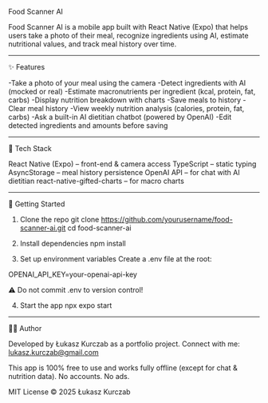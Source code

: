 Food Scanner AI

Food Scanner AI is a mobile app built with React Native (Expo) that helps users take a photo of their meal, recognize ingredients using AI, estimate nutritional values, and track meal history over time.

---

✨ Features

-Take a photo of your meal using the camera
-Detect ingredients with AI (mocked or real)
-Estimate macronutrients per ingredient (kcal, protein, fat, carbs)
-Display nutrition breakdown with charts
-Save meals to history
-Clear meal history
-View weekly nutrition analysis (calories, protein, fat, carbs)
-Ask a built-in AI dietitian chatbot (powered by OpenAI)
-Edit detected ingredients and amounts before saving

---

📱 Tech Stack

React Native (Expo) – front-end & camera access
TypeScript – static typing
AsyncStorage – meal history persistence
OpenAI API – for chat with AI dietitian
react-native-gifted-charts – for macro charts

---

🚀 Getting Started

1. Clone the repo
   git clone https://github.com/yourusername/food-scanner-ai.git
   cd food-scanner-ai

2. Install dependencies
   npm install

3. Set up environment variables
   Create a .env file at the root:

OPENAI_API_KEY=your-openai-api-key

⚠️ Do not commit .env to version control!

4. Start the app
   npx expo start

---

🧑‍💻 Author

Developed by Łukasz Kurczab as a portfolio project. Connect with me:
lukasz.kurczab@gmail.com

This app is 100% free to use and works fully offline (except for chat & nutrition data). No accounts. No ads.

MIT License © 2025 Łukasz Kurczab
